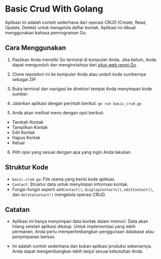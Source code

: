 # Basic Crud With Golang
Aplikasi ini adalah contoh sederhana dari operasi CRUD (Create, Read, Update, Delete) untuk mengelola daftar kontak. Aplikasi ini dibuat menggunakan bahasa pemrograman Go.

## Cara Menggunakan

1. Pastikan Anda memiliki Go terinstal di komputer Anda. Jika belum, Anda dapat mengunduh dan menginstalnya dari [situs web resmi Go](https://golang.org/dl/).

2. Clone repositori ini ke komputer Anda atau unduh kode sumbernya sebagai ZIP.

3. Buka terminal dan navigasi ke direktori tempat Anda menyimpan kode sumber.

4. Jalankan aplikasi dengan perintah berikut: ``go run basic_crud.go``

5. Anda akan melihat menu dengan opsi berikut:
- Tambah Kontak
- Tampilkan Kontak
- Edit Kontak
- Hapus Kontak
- Keluar

6. Pilih opsi yang sesuai dengan apa yang ingin Anda lakukan.

## Struktur Kode

- `basic.crud.go`: File utama yang berisi kode aplikasi.
- `Contact`: Struktur data untuk menyimpan informasi kontak.
- Fungsi-fungsi seperti `addContact()`, `displayContacts()`, `editContact()`, dan `deleteContact()` mengelola operasi CRUD.

## Catatan

- Aplikasi ini hanya menyimpan data kontak dalam memori. Data akan hilang setelah aplikasi ditutup. Untuk implementasi yang lebih permanen, Anda perlu mempertimbangkan penggunaan database atau penyimpanan berkas.

- Ini adalah contoh sederhana dan bukan aplikasi produksi sebenarnya. Anda dapat mengembangkan lebih lanjut sesuai kebutuhan Anda.
